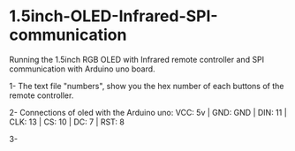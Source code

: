 # 1.5inch-OLED-Infrared-SPI-communication
Running the 1.5inch RGB OLED with Infrared remote controller and SPI communication with Arduino uno board.

1- The text file "numbers", show you the hex number of each buttons of the remote controller.

2- Connections of oled with the Arduino uno:
VCC:  5v |
GND:  GND |
DIN:  11 |
CLK:  13 |
CS:   10 | 
DC:   7 |
RST:  8

3- 
